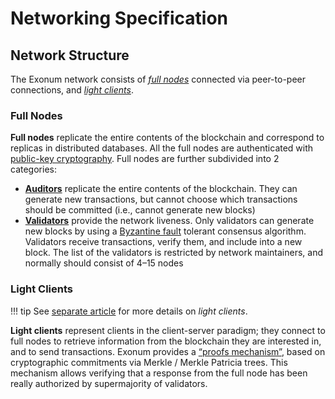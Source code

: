 # Networking Specification

## Network Structure

The Exonum network consists of [_full nodes_](../glossary.md#full-node)
connected via peer-to-peer connections, and [_light clients_](../glossary.md#light-client).

### Full Nodes

**Full nodes** replicate the entire contents of the blockchain and correspond to
replicas in distributed databases. All the full nodes are authenticated with
[public-key cryptography](../glossary.md#digital-signature). Full nodes are
further subdivided into 2 categories:

- [**Auditors**](../glossary.md#auditor) replicate the entire contents of the
  blockchain. They can generate new transactions, but cannot choose which
  transactions should be committed (i.e., cannot generate new blocks)
- [**Validators**](../glossary.md#validator) provide the network liveness. Only
  validators can generate new blocks by using a [Byzantine fault](../glossary.md#byzantine-node)
  tolerant consensus algorithm. Validators receive transactions, verify them,
  and include into a new block. The list of the validators is restricted by
  network maintainers, and normally should consist of 4–15 nodes

### Light Clients

!!! tip
    See [separate article](../architecture/clients.md) for more details on
    _light clients_.

**Light clients** represent clients in the client-server paradigm; they connect
to full nodes to retrieve information from the blockchain they are
interested in, and to send transactions. Exonum provides a [“proofs mechanism”](../glossary.md#merkle-proof),
based on cryptographic commitments via Merkle / Merkle Patricia
trees. This mechanism allows verifying that a response from the full node
has been really authorized by supermajority of validators.
